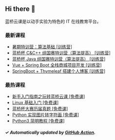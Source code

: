 ## Hi there 👋

蓝桥云课是以动手实验为特色的 IT 在线教育平台。

### 最新课程

<!-- LATEST:START -->
- [暑期特训营：算法基础 [训练营]](https://www.lanqiao.cn/courses/20932/)
- [蓝桥杯 C&amp;C++ 组国赛特训营（算法提高） [训练营]](https://www.lanqiao.cn/courses/20046/)
- [蓝桥杯 Java 组国赛特训营（算法提高） [训练营]](https://www.lanqiao.cn/courses/20047/)
- [Vue + Spring Boot 全栈商城项目开发 [训练营]](https://www.lanqiao.cn/courses/2573/)
- [SpringBoot + Thymeleaf 搭建个人博客 [训练营]](https://www.lanqiao.cn/courses/1367/)
<!-- LATEST:END -->

### 最热课程

<!-- HOTEST:START -->
- [新手入门指南之玩转蓝桥云课 [免费课]](https://www.lanqiao.cn/courses/63/)
- [Linux 基础入门 [免费课]](https://www.lanqiao.cn/courses/1/)
- [蓝桥杯大赛历届真题 [免费课]](https://www.lanqiao.cn/courses/2786/)
- [Python 实现图片转字符画 [免费课]](https://www.lanqiao.cn/courses/370/)
- [Python3 简明教程 [免费课]](https://www.lanqiao.cn/courses/596/)
<!-- HOTEST:END -->

##### ✓ Automatically updated by [GitHub Action](https://github.com/lanqiao-courses/.github/actions/workflows/update.yml).
